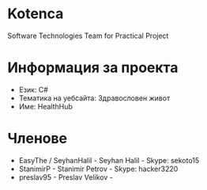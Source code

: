 # Kotenca
Software Technologies Team for Practical Project

# Информация за проекта
* Език: C#
* Тематика на уебсайта: Здравословен живот
* Име: HealthHub

# Членове
* EasyThe / SeyhanHalil - Seyhan Halil - Skype: sekoto15
* StanimirP - Stanimir Petrov - Skype: hacker3220
* preslav95 - Preslav Velikov - 
